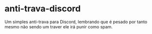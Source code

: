 # anti-trava-discord
Um simples anti-trava para Discord, lembrando que é pesado por tanto mesmo não sendo um traver ele irá punir como spam.
